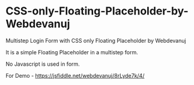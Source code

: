# CSS-only-Floating-Placeholder-by-Webdevanuj
Multistep Login Form with CSS only Floating Placeholder by Webdevanuj

It is a simple Floating Placeholder in a multistep form.

No Javascript is used in form.


For Demo - https://jsfiddle.net/webdevanuj/8rLyde7k/4/
